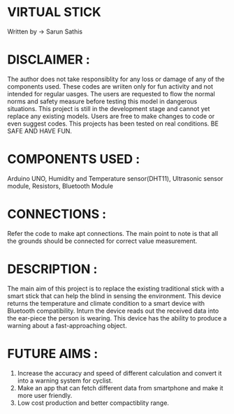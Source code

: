 # VIRTUAL STICK

Written by -> Sarun Sathis

# DISCLAIMER :
The author does not take responsiblity for any loss or damage of any of the components used. These codes are wriiten only for fun activity and not intended for regular uasges. The users are requested to flow the normal norms and safety measure before testing this model in dangerous situations. This project is still in the development stage and cannot yet replace any existing models. Users are free to make changes to code or even suggest codes. This projects has been tested on real conditions. BE SAFE AND HAVE FUN.

# COMPONENTS USED :
Arduino UNO, Humidity and Temperature sensor(DHT11), Ultrasonic sensor module, Resistors, Bluetooth Module

# CONNECTIONS :
Refer the code to make apt connections. The main point to note is that all the grounds should be connected for correct value measurement.

# DESCRIPTION :
The main aim of this project is to replace the existing traditional stick with a smart stick that can help the blind in sensing the environment. This device returns the temperature and climate condition to a smart device with Bluetooth compatibility. Inturn the device reads out the received data into the ear-piece the person is wearing. This device has the ability to produce a warning about a fast-approaching object.

# FUTURE AIMS :
1. Increase the accuracy and speed of different calculation and convert it into a warning system for cyclist.
2. Make an app that can fetch different data from smartphone and make it more user friendly.
3. Low cost production and better compactiblity range.
